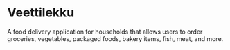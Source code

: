 # Veettilekku
A food delivery application for households that allows users to order groceries, vegetables, packaged foods, bakery items, fish, meat, and more.
